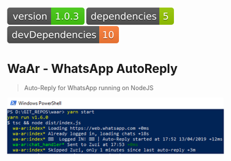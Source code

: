 <img src=".ci/npm-version-badge.svg" /> <img src=".ci/npm-dependencies-badge.svg" /> <img src=".ci/npm-devdependencies-badge.svg" />

# WaAr - WhatsApp AutoReply

> Auto-Reply for WhatsApp running on NodeJS

<img width="600" alt="waar preview" src="./waar.png">

